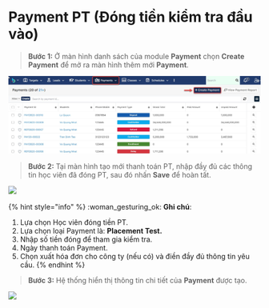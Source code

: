 # Payment PT (Đóng tiền kiểm tra đầu vào)

> **Bước 1:** Ở màn hình danh sách của module **Payment** chọn **Create Payment** để mở ra màn hình thêm mới **Payment**.

![](../../.gitbook/assets/payment1.jpg)

> **Bước 2:**&#x20;
> Tại màn hình tạo mới thanh toán PT, nhập đầy đủ các thông tin học viên đã đóng PT, sau đó nhấn **Save** để hoàn tất.

![](../../.gitbook/assets/Payment\_PT1.png)

{% hint style="info" %}
:woman\_gesturing\_ok: **Ghi chú**:

1. Lựa chọn Học viên đóng tiền PT.
2. Lựa chọn loại Payment là: **Placement Test.**
3. Nhập số tiền đóng để tham gia kiểm tra.
4. Ngày thanh toán Payment.
5. Chọn xuất hóa đơn cho công ty (nếu có) và điền đầy đủ thông tin yêu cầu.
{% endhint %}

> **Bước 3:** Hệ thống hiển thị thông tin chi tiết của **Payment** được tạo.

![](../../.gitbook/assets/Payment\_PT3.png)
